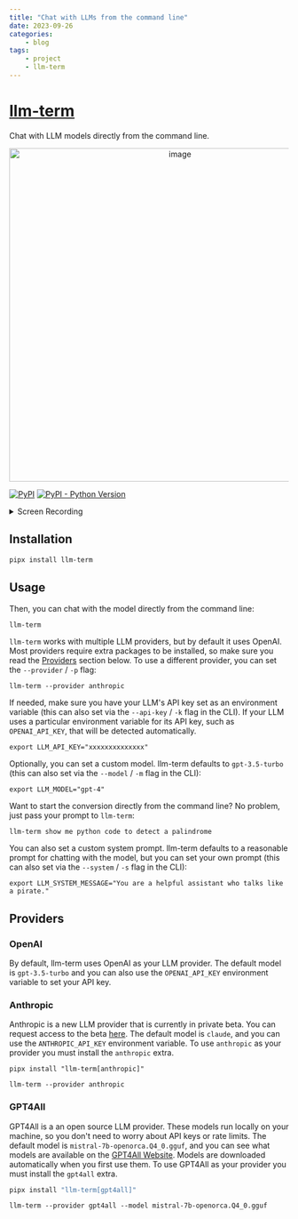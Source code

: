 ```yaml
---
title: "Chat with LLMs from the command line"
date: 2023-09-26
categories:
    - blog
tags:
    - project
    - llm-term
---
```


# [llm-term](https://github.com/juftin/llm-term)

Chat with LLM models directly from the command line.

<p align="center">
<img width="600" alt="image" src="https://i.imgur.com/1BUegLB.png">
</p>

[![PyPI](https://img.shields.io/pypi/v/llm-term?color=blue&label=🤖%20llm-term)](https://github.com/juftin/llm-term)
[![PyPI - Python Version](https://img.shields.io/pypi/pyversions/llm-term)](https://pypi.python.org/pypi/llm-term/)

<details>
<summary>Screen Recording</summary>
<video controls>
  <source src="https://user-images.githubusercontent.com/49741340/270871763-d872650e-bceb-4da3-8bc6-3e079d55e5a3.mov" type="video/mp4">
  Your browser does not support the video tag.
</video>
</details>

## Installation

```bash
pipx install llm-term
```

## Usage

Then, you can chat with the model directly from the command line:

```shell
llm-term
```

`llm-term` works with multiple LLM providers, but by default it uses OpenAI.
Most providers require extra packages to be installed, so make sure you
read the [Providers](#providers) section below. To use a different provider, you
can set the `--provider` / `-p` flag:

```shell
llm-term --provider anthropic
```

If needed, make sure you have your LLM's API key set as an environment variable
(this can also set via the `--api-key` / `-k` flag in the CLI). If your LLM uses
a particular environment variable for its API key, such as `OPENAI_API_KEY`,
that will be detected automatically.

```shell
export LLM_API_KEY="xxxxxxxxxxxxxx"
```

Optionally, you can set a custom model. llm-term defaults
to `gpt-3.5-turbo` (this can also set via the `--model` / `-m` flag in the CLI):

```shell
export LLM_MODEL="gpt-4"
```

Want to start the conversion directly from the command line? No problem,
just pass your prompt to `llm-term`:

```shell
llm-term show me python code to detect a palindrome
```

You can also set a custom system prompt. llm-term defaults to a reasonable
prompt for chatting with the model, but you can set your own prompt (this
can also set via the `--system` / `-s` flag in the CLI):

```shell
export LLM_SYSTEM_MESSAGE="You are a helpful assistant who talks like a pirate."
```

## Providers

### OpenAI

By default, llm-term uses OpenAI as your LLM provider. The default model is
`gpt-3.5-turbo` and you can also use the `OPENAI_API_KEY` environment variable
to set your API key.

### Anthropic

Anthropic is a new LLM provider that is currently in private beta. You can
request access to the beta [here](https://www.anthropic.com/). The default
model is `claude`, and you can use the `ANTHROPIC_API_KEY` environment variable.
To use `anthropic` as your provider you must install the `anthropic` extra.

```shell
pipx install "llm-term[anthropic]"
```

```shell
llm-term --provider anthropic
```

### GPT4All

GPT4All is a an open source LLM provider. These models run locally on your
machine, so you don't need to worry about API keys or rate limits. The default
model is `mistral-7b-openorca.Q4_0.gguf`, and you can see what models are available on the [GPT4All
Website](https://gpt4all.io/index.html). Models are downloaded automatically when you first use them.
To use GPT4All as your provider you must install the `gpt4all` extra.

```bash
pipx install "llm-term[gpt4all]"
```

```shell
llm-term --provider gpt4all --model mistral-7b-openorca.Q4_0.gguf
```
